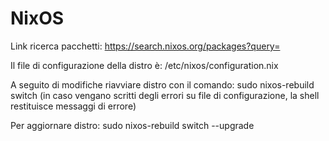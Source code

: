 # NixOS
Link ricerca pacchetti: https://search.nixos.org/packages?query=

Il file di configurazione della distro è: /etc/nixos/configuration.nix

A seguito di modifiche riavviare distro con il comando:
sudo nixos-rebuild switch (in caso vengano scritti degli errori su file di configurazione, la shell restituisce messaggi di errore)

Per aggiornare distro:
sudo nixos-rebuild switch --upgrade
